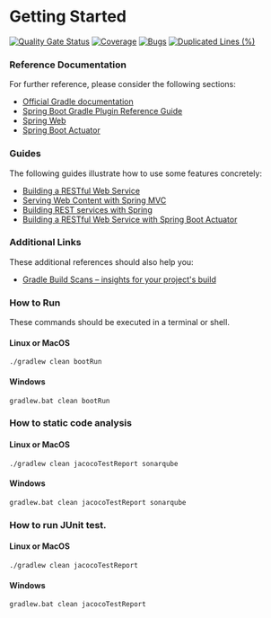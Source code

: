 # Getting Started
[![Quality Gate Status](https://sonarcloud.io/api/project_badges/measure?project=axlsmit_springboot-demo&metric=alert_status)](https://sonarcloud.io/dashboard?id=axlsmit_springboot-demo)
[![Coverage](https://sonarcloud.io/api/project_badges/measure?project=axlsmit_springboot-demo&metric=coverage)](https://sonarcloud.io/dashboard?id=axlsmit_springboot-demo)
[![Bugs](https://sonarcloud.io/api/project_badges/measure?project=axlsmit_springboot-demo&metric=bugs)](https://sonarcloud.io/dashboard?id=axlsmit_springboot-demo)
[![Duplicated Lines (%)](https://sonarcloud.io/api/project_badges/measure?project=axlsmit_springboot-demo&metric=duplicated_lines_density)](https://sonarcloud.io/dashboard?id=axlsmit_springboot-demo)
### Reference Documentation
For further reference, please consider the following sections:

* [Official Gradle documentation](https://docs.gradle.org)
* [Spring Boot Gradle Plugin Reference Guide](https://docs.spring.io/spring-boot/docs/2.2.5.RELEASE/gradle-plugin/reference/html/)
* [Spring Web](https://docs.spring.io/spring-boot/docs/2.2.5.RELEASE/reference/htmlsingle/#boot-features-developing-web-applications)
* [Spring Boot Actuator](https://docs.spring.io/spring-boot/docs/2.2.5.RELEASE/reference/htmlsingle/#production-ready)

### Guides
The following guides illustrate how to use some features concretely:

* [Building a RESTful Web Service](https://spring.io/guides/gs/rest-service/)
* [Serving Web Content with Spring MVC](https://spring.io/guides/gs/serving-web-content/)
* [Building REST services with Spring](https://spring.io/guides/tutorials/bookmarks/)
* [Building a RESTful Web Service with Spring Boot Actuator](https://spring.io/guides/gs/actuator-service/)

### Additional Links
These additional references should also help you:

* [Gradle Build Scans – insights for your project's build](https://scans.gradle.com#gradle)

### How to Run
These commands should be executed in a terminal or shell.
#### Linux or MacOS
`./gradlew clean bootRun`
#### Windows
`gradlew.bat clean bootRun`
### How to static code analysis
#### Linux or MacOS
`./gradlew clean jacocoTestReport sonarqube`
#### Windows
`gradlew.bat clean jacocoTestReport sonarqube`
### How to run JUnit test.
#### Linux or MacOS
`./gradlew clean jacocoTestReport`
#### Windows
`gradlew.bat clean jacocoTestReport`